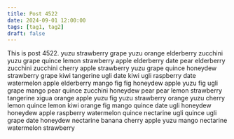 ```yaml
---
title: Post 4522
date: 2024-09-01 12:00:00
tags: [tag1, tag2]
draft: false
---
```

This is post 4522.
yuzu
strawberry
grape
yuzu
orange
elderberry
zucchini
yuzu
grape
quince
lemon
strawberry
apple
elderberry
date
pear
elderberry
zucchini
zucchini
cherry
apple
strawberry
yuzu
grape
quince
honeydew
strawberry
grape
kiwi
tangerine
ugli
date
kiwi
ugli
raspberry
date
watermelon
apple
elderberry
mango
fig
fig
honeydew
apple
yuzu
fig
ugli
grape
mango
pear
quince
zucchini
honeydew
pear
pear
lemon
strawberry
tangerine
xigua
orange
apple
yuzu
fig
yuzu
strawberry
orange
yuzu
cherry
lemon
quince
lemon
kiwi
orange
fig
mango
quince
date
ugli
honeydew
honeydew
apple
raspberry
watermelon
quince
nectarine
ugli
quince
ugli
grape
date
honeydew
nectarine
banana
cherry
apple
yuzu
mango
nectarine
watermelon
strawberry
